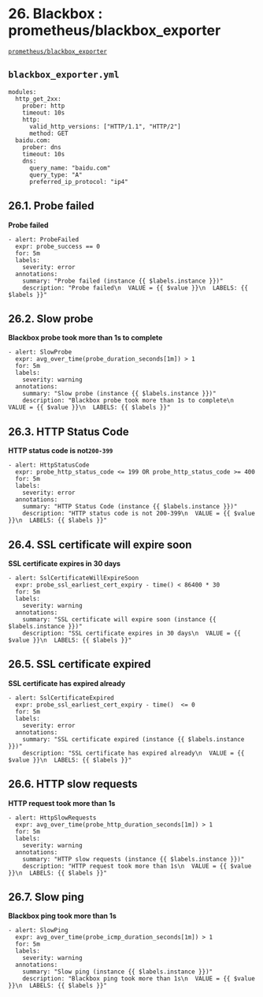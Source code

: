 # 26. Blackbox : prometheus/blackbox_exporter

[`prometheus/blackbox_exporter`](https://github.com/prometheus/blackbox_exporter)

## `blackbox_exporter.yml`

```
modules:
  http_get_2xx:
    prober: http
    timeout: 10s
    http:
      valid_http_versions: ["HTTP/1.1", "HTTP/2"]
      method: GET
  baidu.com:
    prober: dns
    timeout: 10s
    dns:
      query_name: "baidu.com"
      query_type: "A"
      preferred_ip_protocol: "ip4"
```

## 26.1. Probe failed

**Probe failed**

```
- alert: ProbeFailed
  expr: probe_success == 0
  for: 5m
  labels:
    severity: error
  annotations:
    summary: "Probe failed (instance {{ $labels.instance }})"
    description: "Probe failed\n  VALUE = {{ $value }}\n  LABELS: {{ $labels }}"
```

## 26.2. Slow probe

**Blackbox probe took more than 1s to complete**

```
- alert: SlowProbe
  expr: avg_over_time(probe_duration_seconds[1m]) > 1
  for: 5m
  labels:
    severity: warning
  annotations:
    summary: "Slow probe (instance {{ $labels.instance }})"
    description: "Blackbox probe took more than 1s to complete\n  VALUE = {{ $value }}\n  LABELS: {{ $labels }}"
```

## 26.3. HTTP Status Code

**HTTP status code is not`200-399`**

```
- alert: HttpStatusCode
  expr: probe_http_status_code <= 199 OR probe_http_status_code >= 400
  for: 5m
  labels:
    severity: error
  annotations:
    summary: "HTTP Status Code (instance {{ $labels.instance }})"
    description: "HTTP status code is not 200-399\n  VALUE = {{ $value }}\n  LABELS: {{ $labels }}"
```


## 26.4. SSL certificate will expire soon

**SSL certificate expires in 30 days**

```
- alert: SslCertificateWillExpireSoon
  expr: probe_ssl_earliest_cert_expiry - time() < 86400 * 30
  for: 5m
  labels:
    severity: warning
  annotations:
    summary: "SSL certificate will expire soon (instance {{ $labels.instance }})"
    description: "SSL certificate expires in 30 days\n  VALUE = {{ $value }}\n  LABELS: {{ $labels }}"
```

## 26.5. SSL certificate expired

**SSL certificate has expired already**

```
- alert: SslCertificateExpired
  expr: probe_ssl_earliest_cert_expiry - time()  <= 0
  for: 5m
  labels:
    severity: error
  annotations:
    summary: "SSL certificate expired (instance {{ $labels.instance }})"
    description: "SSL certificate has expired already\n  VALUE = {{ $value }}\n  LABELS: {{ $labels }}"
```

## 26.6. HTTP slow requests

**HTTP request took more than 1s**

```
- alert: HttpSlowRequests
  expr: avg_over_time(probe_http_duration_seconds[1m]) > 1
  for: 5m
  labels:
    severity: warning
  annotations:
    summary: "HTTP slow requests (instance {{ $labels.instance }})"
    description: "HTTP request took more than 1s\n  VALUE = {{ $value }}\n  LABELS: {{ $labels }}"
```

## 26.7. Slow ping

**Blackbox ping took more than 1s**

```
- alert: SlowPing
  expr: avg_over_time(probe_icmp_duration_seconds[1m]) > 1
  for: 5m
  labels:
    severity: warning
  annotations:
    summary: "Slow ping (instance {{ $labels.instance }})"
    description: "Blackbox ping took more than 1s\n  VALUE = {{ $value }}\n  LABELS: {{ $labels }}"
```

